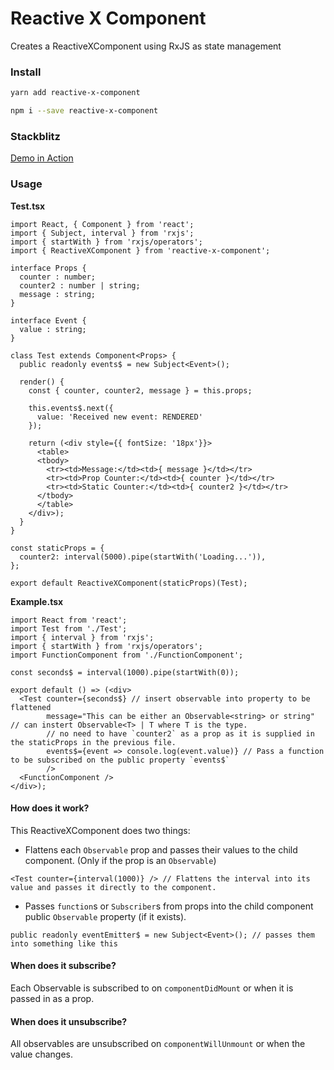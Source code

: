 # Reactive X Component

Creates a ReactiveXComponent using RxJS as state management

### Install

```bash
yarn add reactive-x-component
```

```bash
npm i --save reactive-x-component
```

### Stackblitz

[Demo in Action](https://stackblitz.com/edit/reactive-x-component)

### Usage

**Test.tsx**
```tsx
import React, { Component } from 'react';
import { Subject, interval } from 'rxjs';
import { startWith } from 'rxjs/operators';
import { ReactiveXComponent } from 'reactive-x-component';

interface Props {
  counter : number;
  counter2 : number | string;
  message : string;
}

interface Event {
  value : string;
}

class Test extends Component<Props> {
  public readonly events$ = new Subject<Event>();
  
  render() {
    const { counter, counter2, message } = this.props;

    this.events$.next({
      value: 'Received new event: RENDERED'
    });

    return (<div style={{ fontSize: '18px'}}>
      <table>
      <tbody>
        <tr><td>Message:</td><td>{ message }</td></tr>
        <tr><td>Prop Counter:</td><td>{ counter }</td></tr>
        <tr><td>Static Counter:</td><td>{ counter2 }</td></tr>
      </tbody>
      </table>
    </div>);
  }
}

const staticProps = {
  counter2: interval(5000).pipe(startWith('Loading...')),
};

export default ReactiveXComponent(staticProps)(Test);
```

**Example.tsx**
```tsx
import React from 'react';
import Test from './Test';
import { interval } from 'rxjs';
import { startWith } from 'rxjs/operators';
import FunctionComponent from './FunctionComponent';

const seconds$ = interval(1000).pipe(startWith(0));

export default () => (<div>
  <Test counter={seconds$} // insert observable into property to be flattened
        message="This can be either an Observable<string> or string"  // can instert Observable<T> | T where T is the type.
        // no need to have `counter2` as a prop as it is supplied in the staticProps in the previous file.
        events$={event => console.log(event.value)} // Pass a function to be subscribed on the public property `events$`
        />
  <FunctionComponent />
</div>);
```

#### How does it work?
This ReactiveXComponent does two things:

 - Flattens each `Observable` prop and passes their values to the child component. (Only if the prop is an `Observable`)
 ```tsx
 <Test counter={interval(1000)} /> // Flattens the interval into its value and passes it directly to the component.
 ```

 - Passes `function`s or `Subscriber`s from props into the child component public `Observable` property (if it exists).
 ```tsx
 public readonly eventEmitter$ = new Subject<Event>(); // passes them into something like this
 ```

#### When does it subscribe?
Each Observable is subscribed to on `componentDidMount` or when it is passed in as a prop.

#### When does it unsubscribe?
All observables are unsubscribed on `componentWillUnmount` or when the value changes.
